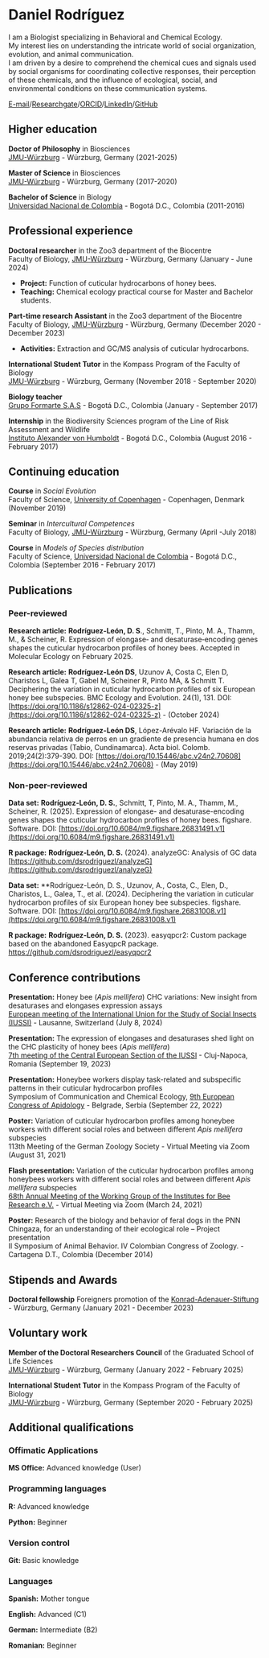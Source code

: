 # Daniel Rodríguez
I am a Biologist specializing in Behavioral and Chemical Ecology. <br>
My interest lies on understanding the intricate world of social organization, evolution, and animal communication. <br>
I am driven by a desire to comprehend the chemical cues and signals used by social organisms for coordinating collective responses, their perception of these chemicals, and the influence of ecological, social, and environmental conditions on these communication systems.

[E-mail](mailto:daniel.rodriguez@uni-wuerzburg.de)/[Researchgate](https://www.researchgate.net/profile/Daniel-Rodriguez-Leon)/[ORCID](https://orcid.org/0000-0001-9637-1364)/[LinkedIn](www.linkedin.com/in/dsrodriguezl)/[GitHub](https://github.com/dsrodriguezl)

## Higher education
**Doctor of Philosophy** in Biosciences <br>
[JMU-Würzburg](https://www.uni-wuerzburg.de/en/home/) - Würzburg, Germany (2021-2025)

**Master of Science** in Biosciences <br>
[JMU-Würzburg](https://www.uni-wuerzburg.de/en/home/) - Würzburg, Germany (2017-2020)

**Bachelor of Science** in Biology <br>
[Universidad Nacional de Colombia](https://unal.edu.co/) - Bogotá D.C., Colombia (2011-2016)

## Professional experience
**Doctoral researcher** in the Zoo3 department of the Biocentre <br>
Faculty of Biology, [JMU-Würzburg](https://www.uni-wuerzburg.de/en/home/) - Würzburg, Germany (January - June 2024)
  - **Project:** Function of cuticular hydrocarbons of honey bees.
  - **Teaching:** Chemical ecology practical course for Master and Bachelor students.

**Part‑time research Assistant** in the Zoo3 department of the Biocentre <br>
Faculty of Biology, [JMU-Würzburg](https://www.uni-wuerzburg.de/en/home/) - Würzburg, Germany (December 2020 - December 2023)
  - **Activities:** Extraction and GC/MS analysis of cuticular hydrocarbons.

**International Student Tutor** in the Kompass Program of the Faculty of Biology <br>
[JMU-Würzburg](https://www.uni-wuerzburg.de/en/home/) - Würzburg, Germany (November 2018 - September 2020)

**Biology teacher** <br>
[Grupo Formarte S.A.S](https://formarte.edu.co) - Bogotá D.C., Colombia (January - September 2017)

**Internship** in the Biodiversity Sciences program of the Line of Risk Assessment and Wildlife <br>
[Instituto Alexander von Humboldt](www.humboldt.org.co/es) - Bogotá D.C., Colombia (August 2016 - February 2017)

## Continuing education
**Course** in _Social Evolution_ <br>
Faculty of Science, [University of Copenhagen](https://www.ku.dk/english) - Copenhagen, Denmark (November 2019)

**Seminar** in _Intercultural Competences_ <br>
Faculty of Biology, [JMU-Würzburg](https://www.uni-wuerzburg.de/en/home/) - Würzburg, Germany (April -July 2018)

**Course** in _Models of Species distribution_ <br>
Faculty of Science, [Universidad Nacional de Colombia](https://unal.edu.co/) - Bogotá D.C., Colombia (September 2016 - February 2017)

## Publications

### Peer-reviewed
**Research article:** **Rodríguez‑León, D. S**., Schmitt, T., Pinto, M. A., Thamm, M., & Scheiner, R. Expression of elongase‑ and desaturase‑encoding genes shapes the cuticular hydrocarbon profiles of honey bees. Accepted in Molecular Ecology on February 2025.

**Research article:** **Rodríguez-León DS**, Uzunov A, Costa C, Elen D, Charistos L, Galea T, Gabel M, Scheiner R, Pinto MA, & Schmitt T. Deciphering the variation in cuticular hydrocarbon profiles of six European honey bee subspecies. BMC Ecology and Evolution. 24(1), 131.
DOI: [https://doi.org/10.1186/s12862-024-02325-z](https://doi.org/10.1186/s12862-024-02325-z) - (October 2024)

**Research article:** **Rodríguez-León DS**, López-Arévalo HF. Variación de la abundancia relativa de perros en un gradiente de presencia humana en dos reservas privadas (Tabio, Cundinamarca). Acta biol. Colomb. 2019;24(2):379-390.
DOI: [https://doi.org/10.15446/abc.v24n2.70608](https://doi.org/10.15446/abc.v24n2.70608) - (May 2019)

### Non-peer-reviewed
**Data set:** **Rodríguez-León, D. S.**, Schmitt, T, Pinto, M. A., Thamm, M., Scheiner, R. (2025). Expression of elongase- and desaturase-encoding genes shapes the cuticular hydrocarbon profiles of honey bees. figshare. Software. DOI: [https://doi.org/10.6084/m9.figshare.26831491.v1](https://doi.org/10.6084/m9.figshare.26831491.v1)

**R package:** **Rodríguez‑León, D. S.** (2024). analyzeGC: Analysis of GC data [https://github.com/dsrodriguezl/analyzeG](https://github.com/dsrodriguezl/analyzeG)

**Data set:** **Rodríguez-León, D. S., Uzunov, A., Costa, C., Elen, D., Charistos, L., Galea, T., et al. (2024). Deciphering the variation in cuticular hydrocarbon profiles of six European honey bee subspecies. figshare. Software. DOI: [https://doi.org/10.6084/m9.figshare.26831008.v1](https://doi.org/10.6084/m9.figshare.26831008.v1)
  
**R package:** **Rodríguez‑León, D. S.** (2023). easyqpcr2: Custom package based on the abandoned EasyqpcR package. https://github.com/dsrodriguezl/easyqpcr2

## Conference contributions
**Presentation:** Honey bee (_Apis mellifera_) CHC variations: New insight from desaturases and elongases expression assays <br>
[European meeting of the International Union for the Study of Social Insects (IUSSI)](https://wp.unil.ch/iussi-europe-2024/) - Lausanne, Switzerland (July 8, 2024)

**Presentation:**  The expression of elongases and desaturases shed light on the CHC plasticity of honey bees (_Apis mellifera_) <br>
[7th meeting of the Central European Section of the IUSSI](https://ceiussi2023.conference.ubbcluj.ro) - Cluj-Napoca, Romania (September 19, 2023)

**Presentation:** Honeybee workers display task-related and subspecific patterns in their cuticular hydrocarbon profiles <br>
Symposium of Communication and Chemical Ecology, [9th European Congress of Apidology](https://sites.google.com/bio.bg.ac.rs/eurbee-9/home) - Belgrade, Serbia (September 22, 2022)

**Poster:** Variation of cuticular hydrocarbon profiles among honeybee workers with different social roles and between different _Apis mellifera_ subspecies <br>
113th Meeting of the German Zoology Society - Virtual Meeting via Zoom (August 31, 2021)

**Flash presentation:**  Variation of the cuticular hydrocarbon profiles among honeybees
workers with different social roles and between different _Apis mellifera_ subspecies <br>
[68th Annual Meeting of the Working Group of the Institutes for Bee Research e.V.](https://ag-biene.uni-hohenheim.de/tagung) - Virtual Meeting via Zoom (March 24, 2021)

**Poster:** Research of the biology and behavior of feral dogs in the PNN Chingaza, for an understanding of their ecological role – Project presentation <br>
II Symposium of Animal Behavior. IV Colombian Congress of Zoology. - Cartagena D.T., Colombia (December 2014)

## Stipends and Awards
**Doctoral fellowship**
Foreigners promotion of the [Konrad-Adenauer-Stiftung](https://www.kas.de/de/home) - Würzburg, Germany (January 2021 - December 2023)

## Voluntary work
**Member of the Doctoral Researchers Council** of the Graduated School of Life Sciences <br>
[JMU-Würzburg](https://www.uni-wuerzburg.de/en/home/) - Würzburg, Germany (January 2022 - February 2025)

**International Student Tutor** in the Kompass Program of the Faculty of Biology <br>
[JMU-Würzburg](https://www.uni-wuerzburg.de/en/home/) - Würzburg, Germany (September 2020 - February 2025)

## Additional qualifications
### Offimatic Applications
**MS Office:** Advanced knowledge (User)

### Programming languages
**R:** Advanced knowledge

**Python:** Beginner

### Version control

**Git:** Basic knowledge

### Languages
**Spanish:** Mother tongue

**English:** Advanced (C1)

**German:** Intermediate (B2)

**Romanian:** Beginner

